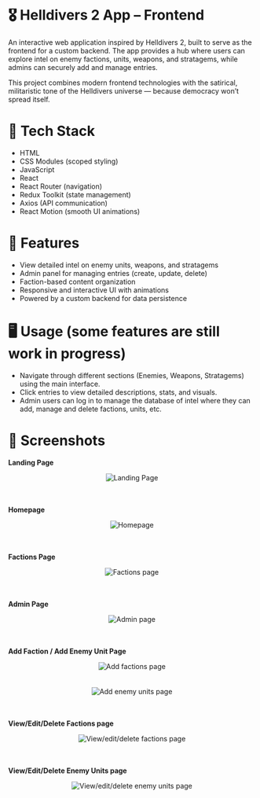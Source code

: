 # 🎖️ Helldivers 2 App – Frontend

An interactive web application inspired by Helldivers 2, built to serve as the frontend for a custom backend.
The app provides a hub where users can explore intel on enemy factions, units, weapons, and stratagems, while admins can securely add and manage entries.

This project combines modern frontend technologies with the satirical, militaristic tone of the Helldivers universe — because democracy won’t spread itself.

# 🔧 Tech Stack

-   HTML
-   CSS Modules (scoped styling)
-   JavaScript
-   React
-   React Router (navigation)
-   Redux Toolkit (state management)
-   Axios (API communication)
-   React Motion (smooth UI animations)

# 🚀 Features

-   View detailed intel on enemy units, weapons, and stratagems
-   Admin panel for managing entries (create, update, delete)
-   Faction-based content organization
-   Responsive and interactive UI with animations
-   Powered by a custom backend for data persistence

# 🖥️ Usage (some features are still work in progress)

-   Navigate through different sections (Enemies, Weapons, Stratagems) using the main interface.
-   Click entries to view detailed descriptions, stats, and visuals.
-   Admin users can log in to manage the database of intel where they can add, manage and delete factions, units, etc.

# 📸 Screenshots

**Landing Page**

<div align="center">
  <img src="https://github.com/user-attachments/assets/caadcb54-7b4e-467a-ae8a-1d55b3e279f1" alt="Landing Page" />
</div> 

<br/>
<br/>

**Homepage**

<div align="center">
  <img src="https://github.com/user-attachments/assets/56a06846-16e1-4fca-a34f-11f334ba08ad" alt="Homepage" />
</div> 

<br/>
<br/>

**Factions Page**

<div align="center">
  <img src="https://github.com/user-attachments/assets/acd9609b-8da9-4f14-8fe4-23cb622fced2" alt="Factions page" />
</div> 

<br/>
<br/>

**Admin Page**

<div align="center">
  <img src="https://github.com/user-attachments/assets/19ee2c5b-2d76-418c-a6c0-eba847893191" alt="Admin page" />
</div> 

<br/>
<br/>

**Add Faction / Add Enemy Unit Page**

<div align="center">
  <img src="https://github.com/user-attachments/assets/b4d2e7fe-d2ba-4c03-8184-2a8afe2c7077" alt="Add factions page" />
</div> 

<br/>
<br/>

<div align="center">
  <img src="https://github.com/user-attachments/assets/085cdbca-ed88-47d5-b24a-62f0222b4456" alt="Add enemy units page" />
</div> 

<br/>
<br/>

**View/Edit/Delete Factions page**

<div align="center">
  <img src="https://github.com/user-attachments/assets/53381ffe-4368-44ff-aeb3-545cf9bb2e95" alt="View/edit/delete factions page" />
</div> 

<br/>
<br/>

**View/Edit/Delete Enemy Units page**

<div align="center">
  <img src="https://github.com/user-attachments/assets/4a71dca1-752f-4206-90ce-78cfb80c327c" alt="View/edit/delete enemy units page" />
</div> 

<br/>
<br/>
